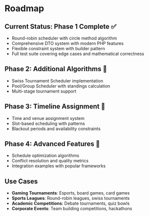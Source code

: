 # Roadmap

## Current Status: Phase 1 Complete ✅
- Round-robin scheduler with circle method algorithm
- Comprehensive DTO system with modern PHP features
- Flexible constraint system with builder pattern
- Full test suite covering edge cases and mathematical correctness

## Phase 2: Additional Algorithms 🔄
- Swiss Tournament Scheduler implementation
- Pool/Group Scheduler with standings calculation
- Multi-stage tournament support

## Phase 3: Timeline Assignment 📅
- Time and venue assignment system
- Slot-based scheduling with patterns
- Blackout periods and availability constraints

## Phase 4: Advanced Features 🚀
- Schedule optimization algorithms
- Conflict resolution and quality metrics
- Integration examples with popular frameworks

## Use Cases

- **Gaming Tournaments**: Esports, board games, card games
- **Sports Leagues**: Round-robin leagues, swiss tournaments
- **Academic Competitions**: Debate tournaments, quiz bowls
- **Corporate Events**: Team building competitions, hackathons

